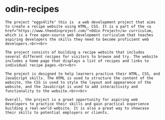 # odin-recipes

    The project "eggs4life" this is  a web development project that aims to create a recipe website using HTML, CSS. It is a part of the <a href="https://www.theodinproject.com/">Odin Project</a> curriculum, which is a free open-source web development curriculum that teaches aspiring developers the skills they need to become proficient web developers.<br><br>
    
    The project consists of building a recipe website that includes several different recipes for visitors to browse and try. The website includes a home page that displays a list of recipes and links to individual recipe pages.<br><br> 

    The project is designed to help learners practice their HTML, CSS, and JavaScript skills. The HTML is used to structure the content of the website, the CSS is used to style the layout and appearance of the website, and the JavaScript is used to add interactivity and functionality to the website.<br><br>

    Overall, the project is a great opportunity for aspiring web developers to practice their skills and gain practical experience building a real-world website. It is also a great way to showcase their skills to potential employers or clients.